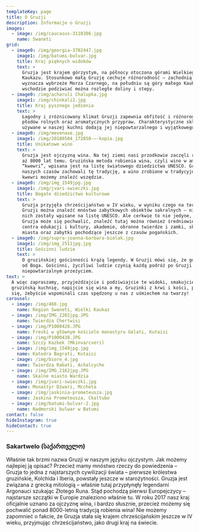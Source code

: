 ```yaml
---
templateKey: page
title: O Gruzji
description: Informacje o Gruzji
images:
  - image: /img/caucasus-3110386.jpg
    name: Swaneti
grid:
  - image0: /img/georgia-3702447.jpg
    image1: /img/batumi-bulvar.jpg
    title: Kraj pięknych widoków
    text: >
      Gruzja jest krajem górzystym, na północy otoczona górami Wielkiego
      Kaukazu. Stosunkowo małą Gruzję cechuje różnorodność – zachodnią granicę
      wyznacza wybrzeże Morza Czarnego, na południu są góry małego Kaukazu, a na
      wschodzie podziwiać można rozległe doliny i stepy.
  - image0: /img/acharuli Chalupka.jpg
    image1: /img/chinkali2.jpg
    title: Kraj pysznego jedzenia
    text: >
      Łagodny i zróżnicowany klimat Gruzji zapewnia obfitość i różnorodność
      płodów rolnych oraz aromatycznych przypraw. Charakterystyczne składniki
      używane w naszej kuchni dodają jej niepowtarzalnego i wyjątkowego smaku.
  - image0: /img/mevenaxe.jpg
    image1: /img/20180504_172850-—-kopia.jpg
    title: Unikatowe wino
    text: >
      Gruzja jest ojczyzną wina. Na tej ziemi nasi przodkowie zaczęli robić wino
      aż 8000 lat temu. Gruzińska metoda robienia wina, czyli wino w amforze
      “kwewri”, wpisana jest na listę światowego dziedzictwa UNESCO. Gruzini do
      naszych czasów zachowali tę tradycję, a wino zrobione w tradycyjnych
      kwewri możemy znaleźć wszędzie.
  - image0: /img/img_1549jpg.jpg
    image1: /img/jvari-swieczki.jpg
    title: Bogate dziedzictwo kulturowe
    text: >
      Gruzja przyjęła chrześcijaństwo w IV wieku, w wyniku czego na terenie
      Gruzji można znaleźć mnóstwo zabytkowych obiektów sakralnych – niektóre z
      nich zostały wpisane na listę UNESCO. Ale cerkwie to nie jedyne, czym
      Gruzja może się pochwalić, znaleźć tutaj można również średniowieczne
      centra edukacji i kultury, akademie, obronne twierdze i zamki, skalne
      miasta oraz zabytki pochodzące jeszcze z czasów pogańskich.
  - image0: /img/supra-joanna-barbara-bielak.jpg
    image1: /img/img_2511jpg.jpg
    title: Gościnni ludzie
    text: >
      O gruzińskiej gościnności krążą legendy. W Gruzji mówi się, że gość to dar
      od Boga. Gościnni, życzliwi ludzie czynią każdą podróż po Gruzji
      niepowtarzalnym przeżyciem.
text: >
  A więc zapraszamy, przyjeżdżajcie i podziwiajcie te widoki, smakujcie
  gruzińską kuchnię, napijcie się wina a my, Gruzinki z krwi i kości, postaramy
  się, żebyście wspominali czas spędzony u nas z uśmiechem na twarzy!
carousel:
  - image: /img/466.jpg
    name: Region Swaneti, Wielki Kaukaz
  - image: /img/IMG_2202jpg.JPG
    name: Twierdza Chertwisi
  - image: /img/P1000428.JPG
    name: Freski w głównym kościele monastyru Gelati, Kutaisi
  - image: /img/P1000438.JPG
    name: Szczy Kazbek (Mkinvarcveri)
  - image: /img/img_1549jpg.jpg
    name: Katedra Bagrati, Kutaisi
  - image: /img/biore_4.jpg
    name: Twierdza Rabati, Achalcyche
  - image: /img/IMG_2162jpg.JPG
    name: Skalne miasto Wardzia
  - image: /img/jvari-swieczki.jpg
    name: Monastyr Dżwari, Mccheta
  - image: /img/jaskinia-prometeusza.jpg
    name: Jaskina Prometeusza, Ckaltubo
  - image: /img/batumi-bulvar-2.jpg
    name: Nadmorski bulwar w Batumi
contact: false
hideInstagram: true
hideContact: true
---
```

### **Sakartwelo** (საქართველო)

Właśnie tak brzmi nazwa Gruzji w naszym języku ojczystym. Jak możemy najlepiej ją opisać? Przecież mamy mnóstwo rzeczy do powiedzenia  – Gruzja to jedna z najstarszych cywilizacji świata – pierwsze królestwa gruzińskie, Kolchida i Iberia, powstały jeszcze w starożytności. Gruzja jest związana z grecką mitologią – właśnie tutaj przypłynęły legendarni Argonauci szukając Złotego Runa. Stąd pochodzą pierwsi Europejczycy – najstarsze szczątki w Europie znaleziono właśnie tu. W roku 2017 nasz kraj oficjalnie uznano za ojczyznę wina, i bardzo słusznie, przecież możemy się pochwalić ponad 8000-letnią tradycją robienia wina! Nie możemy zapomnieć o fakcie, że Gruzja stała się krajem chrześcijańskim jeszcze w IV wieku, przyjmując chrześcijaństwo, jako drugi kraj na świecie.